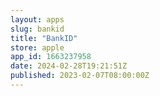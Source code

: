 ```yaml
---
layout: apps
slug: bankid
title: "BankID"
store: apple
app_id: 1663237958
date: 2024-02-28T19:21:51Z
published: 2023-02-07T08:00:00Z
---
```

